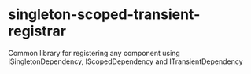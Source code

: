 # singleton-scoped-transient-registrar
Common library for registering any component using ISingletonDependency, IScopedDependency and ITransientDependency
